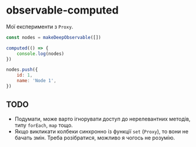 # observable-computed

Мої експерименти з `Proxy`.

```javascript
const nodes = makeDeepObservable([])

computed(() => {
    console.log(nodes)
})

nodes.push({
    id: 1,
    name: 'Node 1',
})
```

## TODO
- Подумати, може варто ігнорувати доступ до нерелевантних методів, типу `forEach`, `map` тощо.
- Якщо викликати колбеки синхронно із функції `set` (`Proxy`), то вони не бачать змін. Треба розібратися, можливо я чогось не розумію.
